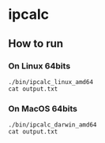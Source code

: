 # ipcalc

## How to run

### On Linux 64bits

```
./bin/ipcalc_linux_amd64
cat output.txt
```

### On MacOS 64bits

```
./bin/ipcalc_darwin_amd64
cat output.txt
```
